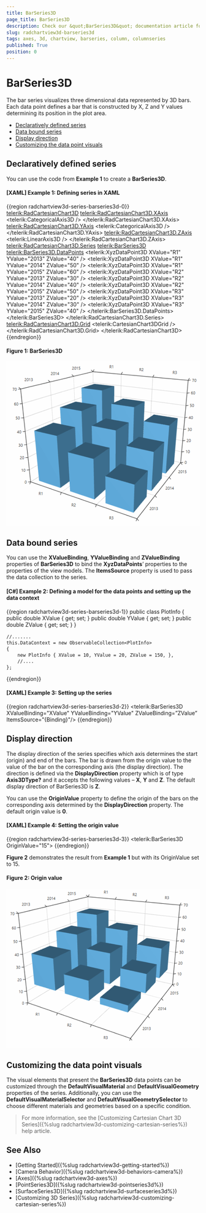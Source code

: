 ```yaml
---
title: BarSeries3D
page_title: BarSeries3D
description: Check our &quot;BarSeries3D&quot; documentation article for the RadChartView3D WPF control.
slug: radchartview3d-barseries3d
tags: axes, 3d, chartview, barseries, column, columnseries
published: True
position: 0
---
```


# BarSeries3D

The bar series visualizes three dimensional data represented by 3D bars. Each data point defines a bar that is constructed by X, Z and Y values determining its position in the plot area. 

* [Declaratively defined series](#declaratively-defined-series)
* [Data bound series](#data-bound-series)
* [Display direction](#display-direction)
* [Customizing the data point visuals](#customizing-the-data-point-visuals)

## Declaratively defined series

You can use the code from __Example 1__ to create a __BarSeries3D__. 

#### __[XAML] Example 1: Defining series in XAML__	
{{region radchartview3d-series-barseries3d-0}}
	<telerik:RadCartesianChart3D>
		<telerik:RadCartesianChart3D.XAxis>
			<telerik:CategoricalAxis3D />
		</telerik:RadCartesianChart3D.XAxis>
		<telerik:RadCartesianChart3D.YAxis>
			<telerik:CategoricalAxis3D />
		</telerik:RadCartesianChart3D.YAxis>
		<telerik:RadCartesianChart3D.ZAxis>
			<telerik:LinearAxis3D />
		</telerik:RadCartesianChart3D.ZAxis>
		<telerik:RadCartesianChart3D.Series>
			<telerik:BarSeries3D>
				<telerik:BarSeries3D.DataPoints>
					<telerik:XyzDataPoint3D XValue="R1" YValue="2013" ZValue="40" />
					<telerik:XyzDataPoint3D XValue="R1" YValue="2014" ZValue="50" />
					<telerik:XyzDataPoint3D XValue="R1" YValue="2015" ZValue="60" />
					<telerik:XyzDataPoint3D XValue="R2" YValue="2013" ZValue="30" />
					<telerik:XyzDataPoint3D XValue="R2" YValue="2014" ZValue="40" />
					<telerik:XyzDataPoint3D XValue="R2" YValue="2015" ZValue="50" />
					<telerik:XyzDataPoint3D XValue="R3" YValue="2013" ZValue="20" />
					<telerik:XyzDataPoint3D XValue="R3" YValue="2014" ZValue="30" />
					<telerik:XyzDataPoint3D XValue="R3" YValue="2015" ZValue="40" />
				</telerik:BarSeries3D.DataPoints>
			</telerik:BarSeries3D>
		</telerik:RadCartesianChart3D.Series>
		<telerik:RadCartesianChart3D.Grid>
			<telerik:CartesianChart3DGrid />
		</telerik:RadCartesianChart3D.Grid>
	</telerik:RadCartesianChart3D>
{{endregion}}
	
#### __Figure 1: BarSeries3D__
![](images/radchartview-3d-barseries3d-0.png)

## Data bound series

You can use the __XValueBinding__, __YValueBinding__ and __ZValueBinding__ properties of __BarSeries3D__ to bind the __XyzDataPoints__’ properties to the properties of the view models. The __ItemsSource__ property is used to pass the data collection to the series.

#### __[C#] Example 2: Defining a model for the data points and setting up the data context__
{{region radchartview3d-series-barseries3d-1}}
	public class PlotInfo
	{
		public double XValue { get; set; }
		public double YValue { get; set; }
		public double ZValue { get; set; }
	}

	//.......
	this.DataContext = new ObservableCollection<PlotInfo>
	{
		new PlotInfo { XValue = 10, YValue = 20, ZValue = 150, },
		//....
	};
{{endregion}}

#### __[XAML] Example 3: Setting up the series__
{{region radchartview3d-series-barseries3d-2}}
	<telerik:BarSeries3D XValueBinding="XValue"  YValueBinding="YValue" ZValueBinding=”ZValue” ItemsSource="{Binding}"/>
{{endregion}}
	
## Display direction

The display direction of the series specifies which axis determines the start (origin) and end of the bars. The bar is drawn from the origin value to the value of the bar on the corresponding axis (the display direction). The direction is defined via the __DisplayDirection__ property which is of type __Axis3DType?__ and it accepts the following values – __X__, __Y__ and __Z__. The default display direction of BarSeries3D is __Z__.

You can use the __OriginValue__ property to define the origin of the bars on the corresponding axis determined by the __DisplayDirection__ property. The default origin value is __0__.

#### __[XAML] Example 4: Setting the origin value__
{{region radchartview3d-series-barseries3d-3}}
	<telerik:BarSeries3D OriginValue="15">
{{endregion}}

__Figure 2__ demonstrates the result from __Example 1__ but with its OriginValue set to 15.
	
#### __Figure 2: Origin value__
![](images/radchartview-3d-barseries3d-1.png)

## Customizing the data point visuals

The visual elements that present the __BarSeries3D__ data points can be customized through the __DefaultVisualMaterial__ and __DefaultVisualGeometry__ properties of the series. Additionally, you can use the __DefaultVisualMaterialSelector__ and __DefaultVisualGeometrySelector__ to choose different materials and geometries based on a specific condition.
 
>For more information, see the [Customizing Cartesian Chart 3D Series]({%slug radchartview3d-customizing-cartesian-series%}) help article.

## See Also

* [Getting Started]({%slug radchartview3d-getting-started%})
* [Camera Behavior]({%slug radchartview3d-behaviors-camera%})
* [Axes]({%slug radchartview3d-axes%})
* [PointSeries3D]({%slug radchartview3d-pointseries3d%})
* [SurfaceSeries3D]({%slug radchartview3d-surfaceseries3d%})
* [Customizing 3D Series]({%slug radchartview3d-customizing-cartesian-series%})
